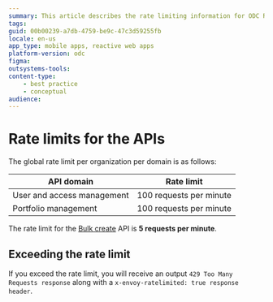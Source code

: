 ```yaml
---
summary: This article describes the rate limiting information for ODC REST APIs. 
tags: 
guid: 00b00239-a7db-4759-be9c-47c3d59255fb
locale: en-us
app_type: mobile apps, reactive web apps
platform-version: odc
figma: 
outsystems-tools: 
content-type: 
    - best practice
    - conceptual
audience: 
---
```


# Rate limits for the APIs

The global rate limit per organization per domain is as follows:

|API domain|Rate limit|
|-----------|----------|
|User and access management|100 requests per minute|
|Portfolio management|100 requests per minute|

The rate limit for the [Bulk create](../identity-v1.md#post-/identity/v1/users/bulk) API is **5 requests per minute**. 

## Exceeding the rate limit

If you exceed the rate limit, you will receive an output `429 Too Many Requests response` along with a `x-envoy-ratelimited: true response header`. 
















